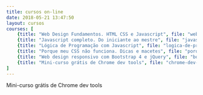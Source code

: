 ```yaml
---
title: cursos on-line
date: 2018-05-21 13:47:50
layout: cursos
courses: [
	{title: "Web Design Fundamentos. HTML CSS e Javascript", file: "web-fundamentos-html-css", price: 34.90, normalPrice: 189.99},
	{title: "Javascript completo. Do iniciante ao mestre", file: "javascript-completo", price: 34.90, normalPrice: 114.99},
	{title: "Lógica de Programação com Javascript", file: "logica-de-programacao-com-javascript", price: 34.90, normalPrice: 129.99},
	{title: "Porque meu CSS não funciona. Dicas e macetes", file: "porque-meu-css-nao-funciona", price: 34.90, normalPrice: 84.99},
	{title: "Web design responsivo com Bootstrap 4 e jQuery", file: "bootstrap-4-jquery", price: 34.90, normalPrice: 84.99},
	{title: "Mini-curso grátis de Chrome dev tools", file: "chrome-dev-tools", price: 0.0, normalPrice: 0.0}
]
---
```


Mini-curso grátis de Chrome dev tools

<!-- {title: "Ferramentas <nobr>front-end</nobr> para desenvolvedores web", file: "workflow-frontend", price: 34.90, normalPrice: 129.99}, -->